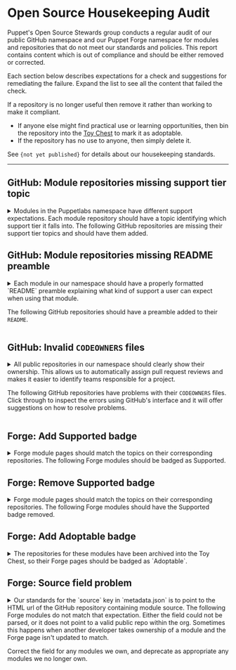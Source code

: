 # Open Source Housekeeping Audit

Puppet's Open Source Stewards group conducts a regular audit of our public GitHub
namespace and our Puppet Forge namespace for modules and repositories that do not
meet our standards and policies. This report contains content which is out of
compliance and should be either removed or corrected.

Each section below describes expectations for a check and suggestions for remediating
the failure. Expand the list to see all the content that failed the check.

If a repository is no longer useful then remove it rather than working to make it
compliant.

* If anyone else might find practical use or learning opportunities, then bin
  the repository into the [Toy Chest](http://github.com/puppetlabs-toy-chest/)
  to mark it as adoptable.
* If the repository has no use to anyone, then simply delete it.

See `{not yet published}` for details about our housekeeping standards.

----





## GitHub: Module repositories missing support tier topic

<details>
<summary>
Modules in the Puppetlabs namespace have different support expectations. Each module
repository should have a topic identifying which support tier it falls into. The
following GitHub repositories are missing their support tier topics and should
have them added.
</summary>


* [puppetlabs/puppetlabs-sshkeys](https://github.com/puppetlabs/puppetlabs-sshkeys)

* [puppetlabs/netdev_stdlib](https://github.com/puppetlabs/netdev_stdlib)

* [puppetlabs/puppetlabs-vsphere](https://github.com/puppetlabs/puppetlabs-vsphere)

* [puppetlabs/ps-sox](https://github.com/puppetlabs/ps-sox)

* [puppetlabs/puppetlabs-ibm_installation_manager](https://github.com/puppetlabs/puppetlabs-ibm_installation_manager)

* [puppetlabs/puppetlabs-tagmail](https://github.com/puppetlabs/puppetlabs-tagmail)

* [puppetlabs/pltraining-userprefs](https://github.com/puppetlabs/pltraining-userprefs)

* [puppetlabs/pltraining-bootstrap](https://github.com/puppetlabs/pltraining-bootstrap)

* [puppetlabs/pltraining-localrepo](https://github.com/puppetlabs/pltraining-localrepo)

* [puppetlabs/pltraining-learning](https://github.com/puppetlabs/pltraining-learning)

* [puppetlabs/puppetlabs-websphere_application_server](https://github.com/puppetlabs/puppetlabs-websphere_application_server)

* [puppetlabs/pltraining-dockeragent](https://github.com/puppetlabs/pltraining-dockeragent)

* [puppetlabs/puppetlabs-wordpress_app](https://github.com/puppetlabs/puppetlabs-wordpress_app)

* [puppetlabs/puppetlabs-app_modeling](https://github.com/puppetlabs/puppetlabs-app_modeling)

* [puppetlabs/puppetlabs-cloudshop](https://github.com/puppetlabs/puppetlabs-cloudshop)

* [puppetlabs/puppetlabs-helm](https://github.com/puppetlabs/puppetlabs-helm)

* [puppetlabs/cisco-network-puppet-module](https://github.com/puppetlabs/cisco-network-puppet-module)

* [puppetlabs/puppetlabs-bootstrap](https://github.com/puppetlabs/puppetlabs-bootstrap)

* [puppetlabs/puppetlabs-windows_puppet_certificates](https://github.com/puppetlabs/puppetlabs-windows_puppet_certificates)

* [puppetlabs/puppetlabs-rook](https://github.com/puppetlabs/puppetlabs-rook)

* [puppetlabs/cisco_ios](https://github.com/puppetlabs/cisco_ios)

* [puppetlabs/vmware-vcenter](https://github.com/puppetlabs/vmware-vcenter)

* [puppetlabs/puppetlabs-mailalias_core](https://github.com/puppetlabs/puppetlabs-mailalias_core)

* [puppetlabs/encrypted_backup](https://github.com/puppetlabs/encrypted_backup)

* [puppetlabs/prtg_push](https://github.com/puppetlabs/prtg_push)

* [puppetlabs/puppetlabs-maillist_core](https://github.com/puppetlabs/puppetlabs-maillist_core)

* [puppetlabs/puppetlabs-azure_arm](https://github.com/puppetlabs/puppetlabs-azure_arm)

* [puppetlabs/puppetlabs-bolt_proxy](https://github.com/puppetlabs/puppetlabs-bolt_proxy)

* [puppetlabs/pe_support_kb_task_templates](https://github.com/puppetlabs/pe_support_kb_task_templates)

* [puppetlabs/puppetlabs-nagios_core](https://github.com/puppetlabs/puppetlabs-nagios_core)

* [puppetlabs/puppet-vra_puppet_plugin_prep](https://github.com/puppetlabs/puppet-vra_puppet_plugin_prep)

* [puppetlabs/puppetlabs-panos](https://github.com/puppetlabs/puppetlabs-panos)

* [puppetlabs/puppetlabs-k5login_core](https://github.com/puppetlabs/puppetlabs-k5login_core)

* [puppetlabs/puppetlabs-cd4pe_tests](https://github.com/puppetlabs/puppetlabs-cd4pe_tests)

* [puppetlabs/puppetlabs-amazon_aws](https://github.com/puppetlabs/puppetlabs-amazon_aws)

* [puppetlabs/pe_tech_check](https://github.com/puppetlabs/pe_tech_check)

* [puppetlabs/puppetlabs-qe](https://github.com/puppetlabs/puppetlabs-qe)

* [puppetlabs/puppetlabs-test_device](https://github.com/puppetlabs/puppetlabs-test_device)

* [puppetlabs/puppetlabs-powershell_task_helper](https://github.com/puppetlabs/puppetlabs-powershell_task_helper)

* [puppetlabs/puppetlabs-hue](https://github.com/puppetlabs/puppetlabs-hue)

* [puppetlabs/puppet_ciamohe](https://github.com/puppetlabs/puppet_ciamohe)

* [puppetlabs/puppet-macdefaults](https://github.com/puppetlabs/puppet-macdefaults)

* [puppetlabs/puppetlabs-cd4pe_deployments](https://github.com/puppetlabs/puppetlabs-cd4pe_deployments)

* [puppetlabs/puppetlabs-ruby_plugin_helper](https://github.com/puppetlabs/puppetlabs-ruby_plugin_helper)

* [puppetlabs/puppetlabs-lidar](https://github.com/puppetlabs/puppetlabs-lidar)

* [puppetlabs/puppetlabs-pecdm](https://github.com/puppetlabs/puppetlabs-pecdm)

* [puppetlabs/preupgrade_check](https://github.com/puppetlabs/preupgrade_check)

* [puppetlabs/puppetlabs-minimum_version](https://github.com/puppetlabs/puppetlabs-minimum_version)

* [puppetlabs/puppetlabs-env_plugin](https://github.com/puppetlabs/puppetlabs-env_plugin)

* [puppetlabs/servicenow_tasks](https://github.com/puppetlabs/servicenow_tasks)

* [puppetlabs/puppetlabs-servicenow_cmdb_integration](https://github.com/puppetlabs/puppetlabs-servicenow_cmdb_integration)

* [puppetlabs/winrm_security](https://github.com/puppetlabs/winrm_security)

* [puppetlabs/pe_tune](https://github.com/puppetlabs/pe_tune)

* [puppetlabs/puppetlabs-pe_quick_data](https://github.com/puppetlabs/puppetlabs-pe_quick_data)

* [puppetlabs/se_secteam_cis](https://github.com/puppetlabs/se_secteam_cis)

* [puppetlabs/se_appteam_basichttp](https://github.com/puppetlabs/se_appteam_basichttp)

* [puppetlabs/puppetlabs-servicenow_reporting_integration](https://github.com/puppetlabs/puppetlabs-servicenow_reporting_integration)

* [puppetlabs/puppetlabs-servicenow_change_requests](https://github.com/puppetlabs/puppetlabs-servicenow_change_requests)

* [puppetlabs/pltraining-apache](https://github.com/puppetlabs/pltraining-apache)

* [puppetlabs/puppetlabs-http_request](https://github.com/puppetlabs/puppetlabs-http_request)

* [puppetlabs/dellemc-powerstore](https://github.com/puppetlabs/dellemc-powerstore)

* [puppetlabs/puppetlabs-relay](https://github.com/puppetlabs/puppetlabs-relay)

* [puppetlabs/RSAN](https://github.com/puppetlabs/RSAN)

* [puppetlabs/puppetlabs-change_window](https://github.com/puppetlabs/puppetlabs-change_window)

* [puppetlabs/opv](https://github.com/puppetlabs/opv)

* [puppetlabs/puppetlabs-sccm](https://github.com/puppetlabs/puppetlabs-sccm)

* [puppetlabs/fortinet_facts](https://github.com/puppetlabs/fortinet_facts)

* [puppetlabs/puppetlabs-hdp](https://github.com/puppetlabs/puppetlabs-hdp)

* [puppetlabs/puppetlabs-pam_firewall](https://github.com/puppetlabs/puppetlabs-pam_firewall)

* [puppetlabs/se_appteam_webserver](https://github.com/puppetlabs/se_appteam_webserver)

* [puppetlabs/puppetlabs-pam_tools](https://github.com/puppetlabs/puppetlabs-pam_tools)

* [puppetlabs/influxdb](https://github.com/puppetlabs/influxdb)

* [puppetlabs/log4jscanner](https://github.com/puppetlabs/log4jscanner)

* [puppetlabs/puppetlabs-data-entitlement](https://github.com/puppetlabs/puppetlabs-data-entitlement)

* [puppetlabs/bolt_aws_kms](https://github.com/puppetlabs/bolt_aws_kms)

* [puppetlabs/puppet_operational_dashboards](https://github.com/puppetlabs/puppet_operational_dashboards)

* [puppetlabs/puppet-jenkins](https://github.com/puppetlabs/puppet-jenkins)

</details>




## GitHub: Module repositories missing README preamble

<details>
<summary>
Each module in our namespace  should have a properly formatted `README` preamble
explaining what kind of support a user can expect when using that module.

The following GitHub repositories should have a preamble added to their `README`.
</summary>


* [puppetlabs/puppetlabs-sshkeys](https://github.com/puppetlabs/puppetlabs-sshkeys)

* [puppetlabs/puppetlabs-rsync](https://github.com/puppetlabs/puppetlabs-rsync)

* [puppetlabs/puppetlabs-xinetd](https://github.com/puppetlabs/puppetlabs-xinetd)

* [puppetlabs/puppetlabs-puppetdb](https://github.com/puppetlabs/puppetlabs-puppetdb)

* [puppetlabs/netdev_stdlib](https://github.com/puppetlabs/netdev_stdlib)

* [puppetlabs/puppetlabs-awsdemo_profiles](https://github.com/puppetlabs/puppetlabs-awsdemo_profiles)

* [puppetlabs/puppetlabs-hocon](https://github.com/puppetlabs/puppetlabs-hocon)

* [puppetlabs/puppetlabs-transition](https://github.com/puppetlabs/puppetlabs-transition)

* [puppetlabs/ps-sox](https://github.com/puppetlabs/ps-sox)

* [puppetlabs/pltraining-userprefs](https://github.com/puppetlabs/pltraining-userprefs)

* [puppetlabs/pltraining-bootstrap](https://github.com/puppetlabs/pltraining-bootstrap)

* [puppetlabs/pltraining-localrepo](https://github.com/puppetlabs/pltraining-localrepo)

* [puppetlabs/pltraining-learning](https://github.com/puppetlabs/pltraining-learning)

* [puppetlabs/pltraining-dockeragent](https://github.com/puppetlabs/pltraining-dockeragent)

* [puppetlabs/puppetlabs-wordpress_app](https://github.com/puppetlabs/puppetlabs-wordpress_app)

* [puppetlabs/puppetlabs-app_modeling](https://github.com/puppetlabs/puppetlabs-app_modeling)

* [puppetlabs/puppetlabs-rgbank](https://github.com/puppetlabs/puppetlabs-rgbank)

* [puppetlabs/puppetlabs-cloudshop](https://github.com/puppetlabs/puppetlabs-cloudshop)

* [puppetlabs/puppetlabs-puppetdb_gc](https://github.com/puppetlabs/puppetlabs-puppetdb_gc)

* [puppetlabs/puppetlabs-grafanadash](https://github.com/puppetlabs/puppetlabs-grafanadash)

* [puppetlabs/cisco-network-puppet-module](https://github.com/puppetlabs/cisco-network-puppet-module)

* [puppetlabs/puppetlabs-windows_puppet_certificates](https://github.com/puppetlabs/puppetlabs-windows_puppet_certificates)

* [puppetlabs/vmware-vcenter](https://github.com/puppetlabs/vmware-vcenter)

* [puppetlabs/puppetlabs-resource_api](https://github.com/puppetlabs/puppetlabs-resource_api)

* [puppetlabs/puppetlabs-mailalias_core](https://github.com/puppetlabs/puppetlabs-mailalias_core)

* [puppetlabs/prtg_push](https://github.com/puppetlabs/prtg_push)

* [puppetlabs/puppetlabs-maillist_core](https://github.com/puppetlabs/puppetlabs-maillist_core)

* [puppetlabs/puppetlabs-azure_arm](https://github.com/puppetlabs/puppetlabs-azure_arm)

* [puppetlabs/puppetlabs-bolt_proxy](https://github.com/puppetlabs/puppetlabs-bolt_proxy)

* [puppetlabs/pe_support_kb_task_templates](https://github.com/puppetlabs/pe_support_kb_task_templates)

* [puppetlabs/puppetlabs-nagios_core](https://github.com/puppetlabs/puppetlabs-nagios_core)

* [puppetlabs/puppet-vra_puppet_plugin_prep](https://github.com/puppetlabs/puppet-vra_puppet_plugin_prep)

* [puppetlabs/puppetlabs-k5login_core](https://github.com/puppetlabs/puppetlabs-k5login_core)

* [puppetlabs/puppetlabs-cd4pe_tests](https://github.com/puppetlabs/puppetlabs-cd4pe_tests)

* [puppetlabs/puppetlabs-amazon_aws](https://github.com/puppetlabs/puppetlabs-amazon_aws)

* [puppetlabs/pe_tech_check](https://github.com/puppetlabs/pe_tech_check)

* [puppetlabs/puppetlabs-qe](https://github.com/puppetlabs/puppetlabs-qe)

* [puppetlabs/puppetlabs-test_device](https://github.com/puppetlabs/puppetlabs-test_device)

* [puppetlabs/puppetlabs-powershell_task_helper](https://github.com/puppetlabs/puppetlabs-powershell_task_helper)

* [puppetlabs/puppetlabs-hue](https://github.com/puppetlabs/puppetlabs-hue)

* [puppetlabs/puppet_ciamohe](https://github.com/puppetlabs/puppet_ciamohe)

* [puppetlabs/puppet-macdefaults](https://github.com/puppetlabs/puppet-macdefaults)

* [puppetlabs/puppetlabs-cd4pe_deployments](https://github.com/puppetlabs/puppetlabs-cd4pe_deployments)

* [puppetlabs/puppetlabs-ruby_plugin_helper](https://github.com/puppetlabs/puppetlabs-ruby_plugin_helper)

* [puppetlabs/puppetlabs-lidar](https://github.com/puppetlabs/puppetlabs-lidar)

* [puppetlabs/puppetlabs-pecdm](https://github.com/puppetlabs/puppetlabs-pecdm)

* [puppetlabs/preupgrade_check](https://github.com/puppetlabs/preupgrade_check)

* [puppetlabs/puppetlabs-minimum_version](https://github.com/puppetlabs/puppetlabs-minimum_version)

* [puppetlabs/puppetlabs-env_plugin](https://github.com/puppetlabs/puppetlabs-env_plugin)

* [puppetlabs/servicenow_tasks](https://github.com/puppetlabs/servicenow_tasks)

* [puppetlabs/puppetlabs-servicenow_cmdb_integration](https://github.com/puppetlabs/puppetlabs-servicenow_cmdb_integration)

* [puppetlabs/winrm_security](https://github.com/puppetlabs/winrm_security)

* [puppetlabs/pe_tune](https://github.com/puppetlabs/pe_tune)

* [puppetlabs/puppetlabs-pe_quick_data](https://github.com/puppetlabs/puppetlabs-pe_quick_data)

* [puppetlabs/se_secteam_cis](https://github.com/puppetlabs/se_secteam_cis)

* [puppetlabs/se_appteam_basichttp](https://github.com/puppetlabs/se_appteam_basichttp)

* [puppetlabs/puppetlabs-servicenow_reporting_integration](https://github.com/puppetlabs/puppetlabs-servicenow_reporting_integration)

* [puppetlabs/puppetlabs-servicenow_change_requests](https://github.com/puppetlabs/puppetlabs-servicenow_change_requests)

* [puppetlabs/puppetlabs-patching_as_code](https://github.com/puppetlabs/puppetlabs-patching_as_code)

* [puppetlabs/pltraining-apache](https://github.com/puppetlabs/pltraining-apache)

* [puppetlabs/puppetlabs-http_request](https://github.com/puppetlabs/puppetlabs-http_request)

* [puppetlabs/dellemc-powerstore](https://github.com/puppetlabs/dellemc-powerstore)

* [puppetlabs/puppetlabs-relay](https://github.com/puppetlabs/puppetlabs-relay)

* [puppetlabs/RSAN](https://github.com/puppetlabs/RSAN)

* [puppetlabs/puppetlabs-change_window](https://github.com/puppetlabs/puppetlabs-change_window)

* [puppetlabs/opv](https://github.com/puppetlabs/opv)

* [puppetlabs/puppetlabs-sccm](https://github.com/puppetlabs/puppetlabs-sccm)

* [puppetlabs/fortinet_facts](https://github.com/puppetlabs/fortinet_facts)

* [puppetlabs/puppetlabs-hdp](https://github.com/puppetlabs/puppetlabs-hdp)

* [puppetlabs/puppetlabs-pam_firewall](https://github.com/puppetlabs/puppetlabs-pam_firewall)

* [puppetlabs/se_appteam_webserver](https://github.com/puppetlabs/se_appteam_webserver)

* [puppetlabs/puppetlabs-pam_tools](https://github.com/puppetlabs/puppetlabs-pam_tools)

* [puppetlabs/influxdb](https://github.com/puppetlabs/influxdb)

* [puppetlabs/puppetlabs-data-entitlement](https://github.com/puppetlabs/puppetlabs-data-entitlement)

* [puppetlabs/bolt_aws_kms](https://github.com/puppetlabs/bolt_aws_kms)

* [puppetlabs/puppet_operational_dashboards](https://github.com/puppetlabs/puppet_operational_dashboards)

* [puppetlabs/puppet-jenkins](https://github.com/puppetlabs/puppet-jenkins)

* [puppetlabs/kmo-501-nginx](https://github.com/puppetlabs/kmo-501-nginx)

</details>




## GitHub: Invalid `CODEOWNERS` files

<details>
<summary>
All public repositories in our namespace should clearly show their ownership.
This allows us to automatically assign pull request reviews and makes it easier
to identify teams responsible for a project.

The following GitHub repositories have problems with their `CODEOWNERS` files. Click
through to inspect the errors using GitHub's interface and it will offer suggestions
on how to resolve problems.
</summary>


* [puppetlabs-puppet](https://github.com/puppetlabs/puppet/blob/-/CODEOWNERS)

* [puppetlabs-puppetlabs-rsync](https://github.com/puppetlabs/puppetlabs-rsync/blob/-/CODEOWNERS)

* [puppetlabs-showoff](https://github.com/puppetlabs/showoff/blob/-/CODEOWNERS)

* [puppetlabs-puppet-rfc](https://github.com/puppetlabs/puppet-rfc/blob/-/CODEOWNERS)

* [puppetlabs-netdev_stdlib](https://github.com/puppetlabs/netdev_stdlib/blob/-/CODEOWNERS)

* [puppetlabs-gatling-puppet-load-test](https://github.com/puppetlabs/gatling-puppet-load-test/blob/-/CODEOWNERS)

* [puppetlabs-semantic_puppet](https://github.com/puppetlabs/semantic_puppet/blob/-/CODEOWNERS)

* [puppetlabs-puppet-specifications](https://github.com/puppetlabs/puppet-specifications/blob/-/CODEOWNERS)

* [puppetlabs-icfp-2014](https://github.com/puppetlabs/icfp-2014/blob/-/CODEOWNERS)

* [puppetlabs-clj-schema-tools](https://github.com/puppetlabs/clj-schema-tools/blob/-/CODEOWNERS)

* [puppetlabs-clamps](https://github.com/puppetlabs/clamps/blob/-/CODEOWNERS)

* [puppetlabs-net_http_unix](https://github.com/puppetlabs/net_http_unix/blob/-/CODEOWNERS)

* [puppetlabs-puppetfactory](https://github.com/puppetlabs/puppetfactory/blob/-/CODEOWNERS)

* [puppetlabs-pltraining-userprefs](https://github.com/puppetlabs/pltraining-userprefs/blob/-/CODEOWNERS)

* [puppetlabs-pltraining-bootstrap](https://github.com/puppetlabs/pltraining-bootstrap/blob/-/CODEOWNERS)

* [puppetlabs-pltraining-localrepo](https://github.com/puppetlabs/pltraining-localrepo/blob/-/CODEOWNERS)

* [puppetlabs-pltraining-learning](https://github.com/puppetlabs/pltraining-learning/blob/-/CODEOWNERS)

* [puppetlabs-pltraining-rbac](https://github.com/puppetlabs/pltraining-rbac/blob/-/CODEOWNERS)

* [puppetlabs-master_manipulator](https://github.com/puppetlabs/master_manipulator/blob/-/CODEOWNERS)

* [puppetlabs-pltraining-dirtree](https://github.com/puppetlabs/pltraining-dirtree/blob/-/CODEOWNERS)

* [puppetlabs-cpp-hocon](https://github.com/puppetlabs/cpp-hocon/blob/-/CODEOWNERS)

* [puppetlabs-quest](https://github.com/puppetlabs/quest/blob/-/CODEOWNERS)

* [puppetlabs-pltraining-dockeragent](https://github.com/puppetlabs/pltraining-dockeragent/blob/-/CODEOWNERS)

* [puppetlabs-learndot_api](https://github.com/puppetlabs/learndot_api/blob/-/CODEOWNERS)

* [puppetlabs-puppetdb-cli](https://github.com/puppetlabs/puppetdb-cli/blob/-/CODEOWNERS)

* [puppetlabs-puppet-quest-guide](https://github.com/puppetlabs/puppet-quest-guide/blob/-/CODEOWNERS)

* [puppetlabs-lein-release-4digit-version](https://github.com/puppetlabs/lein-release-4digit-version/blob/-/CODEOWNERS)

* [puppetlabs-puppet-validator](https://github.com/puppetlabs/puppet-validator/blob/-/CODEOWNERS)

* [puppetlabs-hierademo](https://github.com/puppetlabs/hierademo/blob/-/CODEOWNERS)

* [puppetlabs-beaker-pe](https://github.com/puppetlabs/beaker-pe/blob/-/CODEOWNERS)

* [puppetlabs-prosvc-preview_report](https://github.com/puppetlabs/prosvc-preview_report/blob/-/CODEOWNERS)

* [puppetlabs-orchestrator_client-ruby](https://github.com/puppetlabs/orchestrator_client-ruby/blob/-/CODEOWNERS)

* [puppetlabs-pl-build-tools-vanagon](https://github.com/puppetlabs/pl-build-tools-vanagon/blob/-/CODEOWNERS)

* [puppetlabs-pltraining-pasture](https://github.com/puppetlabs/pltraining-pasture/blob/-/CODEOWNERS)

* [puppetlabs-puppet-vscode](https://github.com/puppetlabs/puppet-vscode/blob/-/CODEOWNERS)

* [puppetlabs-best-practices](https://github.com/puppetlabs/best-practices/blob/-/CODEOWNERS)

* [puppetlabs-ultipro-soap-python](https://github.com/puppetlabs/ultipro-soap-python/blob/-/CODEOWNERS)

* [puppetlabs-aws_resource_reaper](https://github.com/puppetlabs/aws_resource_reaper/blob/-/CODEOWNERS)

* [puppetlabs-beaker-vmpooler](https://github.com/puppetlabs/beaker-vmpooler/blob/-/CODEOWNERS)

* [puppetlabs-puppet-agent-bootstrap](https://github.com/puppetlabs/puppet-agent-bootstrap/blob/-/CODEOWNERS)

* [puppetlabs-puppet-lint-i18n](https://github.com/puppetlabs/puppet-lint-i18n/blob/-/CODEOWNERS)

* [puppetlabs-puppet-classroom-manager](https://github.com/puppetlabs/puppet-classroom-manager/blob/-/CODEOWNERS)

* [puppetlabs-rubocop-i18n](https://github.com/puppetlabs/rubocop-i18n/blob/-/CODEOWNERS)

* [puppetlabs-nssm](https://github.com/puppetlabs/nssm/blob/-/CODEOWNERS)

* [puppetlabs-puppet-runtime](https://github.com/puppetlabs/puppet-runtime/blob/-/CODEOWNERS)

* [puppetlabs-puppet-bigquery](https://github.com/puppetlabs/puppet-bigquery/blob/-/CODEOWNERS)

* [puppetlabs-kream](https://github.com/puppetlabs/kream/blob/-/CODEOWNERS)

* [puppetlabs-task-modules](https://github.com/puppetlabs/task-modules/blob/-/CODEOWNERS)

* [puppetlabs-slackin](https://github.com/puppetlabs/slackin/blob/-/CODEOWNERS)

* [puppetlabs-puppet-chocolatey-packages](https://github.com/puppetlabs/puppet-chocolatey-packages/blob/-/CODEOWNERS)

* [puppetlabs-puppetlabs-resource_api](https://github.com/puppetlabs/puppetlabs-resource_api/blob/-/CODEOWNERS)

* [puppetlabs-puppet-editor-syntax](https://github.com/puppetlabs/puppet-editor-syntax/blob/-/CODEOWNERS)

* [puppetlabs-gem_of](https://github.com/puppetlabs/gem_of/blob/-/CODEOWNERS)

* [puppetlabs-infracore-ami](https://github.com/puppetlabs/infracore-ami/blob/-/CODEOWNERS)

* [puppetlabs-puppet-editor-services](https://github.com/puppetlabs/puppet-editor-services/blob/-/CODEOWNERS)

* [puppetlabs-ref_arch_setup](https://github.com/puppetlabs/ref_arch_setup/blob/-/CODEOWNERS)

* [puppetlabs-encrypted_backup](https://github.com/puppetlabs/encrypted_backup/blob/-/CODEOWNERS)

* [puppetlabs-prtg_push](https://github.com/puppetlabs/prtg_push/blob/-/CODEOWNERS)

* [puppetlabs-cvelist](https://github.com/puppetlabs/cvelist/blob/-/CODEOWNERS)

* [puppetlabs-kreamlet](https://github.com/puppetlabs/kreamlet/blob/-/CODEOWNERS)

* [puppetlabs-homebrew-puppet](https://github.com/puppetlabs/homebrew-puppet/blob/-/CODEOWNERS)

* [puppetlabs-puppet_metrics_dashboard](https://github.com/puppetlabs/puppet_metrics_dashboard/blob/-/CODEOWNERS)

* [puppetlabs-puppet-community-mvp](https://github.com/puppetlabs/puppet-community-mvp/blob/-/CODEOWNERS)

* [puppetlabs-courseware-lms-gswp-cr](https://github.com/puppetlabs/courseware-lms-gswp-cr/blob/-/CODEOWNERS)

* [puppetlabs-contributor-summit-project](https://github.com/puppetlabs/contributor-summit-project/blob/-/CODEOWNERS)

* [puppetlabs-pe_tech_check](https://github.com/puppetlabs/pe_tech_check/blob/-/CODEOWNERS)

* [puppetlabs-puppet-community-rangefinder](https://github.com/puppetlabs/puppet-community-rangefinder/blob/-/CODEOWNERS)

* [puppetlabs-puppetlabs-test_device](https://github.com/puppetlabs/puppetlabs-test_device/blob/-/CODEOWNERS)

* [puppetlabs-puppet-community-rangefinder-webhook](https://github.com/puppetlabs/puppet-community-rangefinder-webhook/blob/-/CODEOWNERS)

* [puppetlabs-tig-demo](https://github.com/puppetlabs/tig-demo/blob/-/CODEOWNERS)

* [puppetlabs-beerboard](https://github.com/puppetlabs/beerboard/blob/-/CODEOWNERS)

* [puppetlabs-puppet-release_manager](https://github.com/puppetlabs/puppet-release_manager/blob/-/CODEOWNERS)

* [puppetlabs-bolt-project](https://github.com/puppetlabs/bolt-project/blob/-/CODEOWNERS)

* [puppetlabs-puppetlabs-hue](https://github.com/puppetlabs/puppetlabs-hue/blob/-/CODEOWNERS)

* [puppetlabs-posh-bolt](https://github.com/puppetlabs/posh-bolt/blob/-/CODEOWNERS)

* [puppetlabs-facter-ng](https://github.com/puppetlabs/facter-ng/blob/-/CODEOWNERS)

* [puppetlabs-puppetserver-helm-chart](https://github.com/puppetlabs/puppetserver-helm-chart/blob/-/CODEOWNERS)

* [puppetlabs-beaker-gke](https://github.com/puppetlabs/beaker-gke/blob/-/CODEOWNERS)

* [puppetlabs-puppetlabs-ruby_plugin_helper](https://github.com/puppetlabs/puppetlabs-ruby_plugin_helper/blob/-/CODEOWNERS)

* [puppetlabs-pmc_miller](https://github.com/puppetlabs/pmc_miller/blob/-/CODEOWNERS)

* [puppetlabs-puppetlabs-minimum_version](https://github.com/puppetlabs/puppetlabs-minimum_version/blob/-/CODEOWNERS)

* [puppetlabs-puppetlabs-env_plugin](https://github.com/puppetlabs/puppetlabs-env_plugin/blob/-/CODEOWNERS)

* [puppetlabs-go-pe-client](https://github.com/puppetlabs/go-pe-client/blob/-/CODEOWNERS)

* [puppetlabs-winrm_security](https://github.com/puppetlabs/winrm_security/blob/-/CODEOWNERS)

* [puppetlabs-litmus](https://github.com/puppetlabs/litmus/blob/-/CODEOWNERS)

* [puppetlabs-se_control_2020](https://github.com/puppetlabs/se_control_2020/blob/-/CODEOWNERS)

* [puppetlabs-puppetlabs-servicenow_change_requests](https://github.com/puppetlabs/puppetlabs-servicenow_change_requests/blob/-/CODEOWNERS)

* [puppetlabs-scavenger-hunt-instructions](https://github.com/puppetlabs/scavenger-hunt-instructions/blob/-/CODEOWNERS)

* [puppetlabs-education-control-repo](https://github.com/puppetlabs/education-control-repo/blob/-/CODEOWNERS)

* [puppetlabs-bolt-examples](https://github.com/puppetlabs/bolt-examples/blob/-/CODEOWNERS)

* [puppetlabs-pltraining-apache](https://github.com/puppetlabs/pltraining-apache/blob/-/CODEOWNERS)

* [puppetlabs-courseware-lms-lab-downloads](https://github.com/puppetlabs/courseware-lms-lab-downloads/blob/-/CODEOWNERS)

* [puppetlabs-oauth2-proxy](https://github.com/puppetlabs/oauth2-proxy/blob/-/CODEOWNERS)

* [puppetlabs-puppetlabs-relay](https://github.com/puppetlabs/puppetlabs-relay/blob/-/CODEOWNERS)

* [puppetlabs-bolt-waypoint-plugin](https://github.com/puppetlabs/bolt-waypoint-plugin/blob/-/CODEOWNERS)

* [puppetlabs-go-libs](https://github.com/puppetlabs/go-libs/blob/-/CODEOWNERS)

* [puppetlabs-RSAN](https://github.com/puppetlabs/RSAN/blob/-/CODEOWNERS)

* [puppetlabs-pe-sdk-go](https://github.com/puppetlabs/pe-sdk-go/blob/-/CODEOWNERS)

* [puppetlabs-opv](https://github.com/puppetlabs/opv/blob/-/CODEOWNERS)

* [puppetlabs-knative-sandbox-net-istio](https://github.com/puppetlabs/knative-sandbox-net-istio/blob/-/CODEOWNERS)

* [puppetlabs-knative-sandbox-net-contour](https://github.com/puppetlabs/knative-sandbox-net-contour/blob/-/CODEOWNERS)

* [puppetlabs-puppetlabs-sccm](https://github.com/puppetlabs/puppetlabs-sccm/blob/-/CODEOWNERS)

* [puppetlabs-hashicorp-vault](https://github.com/puppetlabs/hashicorp-vault/blob/-/CODEOWNERS)

* [puppetlabs-aws-hol-repo](https://github.com/puppetlabs/aws-hol-repo/blob/-/CODEOWNERS)

* [puppetlabs-puppetlabs-hdp](https://github.com/puppetlabs/puppetlabs-hdp/blob/-/CODEOWNERS)

* [puppetlabs-install-puppet](https://github.com/puppetlabs/install-puppet/blob/-/CODEOWNERS)

* [puppetlabs-learn-to-be-a-puppet-engineer](https://github.com/puppetlabs/learn-to-be-a-puppet-engineer/blob/-/CODEOWNERS)

* [puppetlabs-openapi-generator](https://github.com/puppetlabs/openapi-generator/blob/-/CODEOWNERS)

* [puppetlabs-prm-test-tool-01](https://github.com/puppetlabs/prm-test-tool-01/blob/-/CODEOWNERS)

* [puppetlabs-prm-test-tool-02](https://github.com/puppetlabs/prm-test-tool-02/blob/-/CODEOWNERS)

* [puppetlabs-kmo-4-6-meta-repo](https://github.com/puppetlabs/kmo-4-6-meta-repo/blob/-/CODEOWNERS)

* [puppetlabs-terraform-provider-auth0](https://github.com/puppetlabs/terraform-provider-auth0/blob/-/CODEOWNERS)

* [puppetlabs-go-auth0](https://github.com/puppetlabs/go-auth0/blob/-/CODEOWNERS)

* [puppetlabs-setup-step-cli](https://github.com/puppetlabs/setup-step-cli/blob/-/CODEOWNERS)

* [puppetlabs-kubernetes-plugin](https://github.com/puppetlabs/kubernetes-plugin/blob/-/CODEOWNERS)

* [puppetlabs-pds-integration-control-repo](https://github.com/puppetlabs/pds-integration-control-repo/blob/-/CODEOWNERS)

</details>




## Forge: Add Supported badge

<details>
<summary>
Forge module pages should match the topics on their corresponding repositories.
The following Forge modules should be badged as Supported.
</summary>


* [puppetlabs-exec](https://forge.puppet.com/puppetlabs/exec)

* [puppetlabs-yaml](https://forge.puppet.com/puppetlabs/yaml)

* [puppetlabs-bolt_shim](https://forge.puppet.com/puppetlabs/bolt_shim)

* [puppetlabs-azure_inventory](https://forge.puppet.com/puppetlabs/azure_inventory)

* [puppetlabs-aws_inventory](https://forge.puppet.com/puppetlabs/aws_inventory)

* [puppetlabs-terraform](https://forge.puppet.com/puppetlabs/terraform)

* [puppetlabs-vault](https://forge.puppet.com/puppetlabs/vault)

* [puppetlabs-gcloud_inventory](https://forge.puppet.com/puppetlabs/gcloud_inventory)

* [puppetlabs-pkcs7](https://forge.puppet.com/puppetlabs/pkcs7)

* [puppetlabs-apply_helpers](https://forge.puppet.com/puppetlabs/apply_helpers)

* [puppetlabs-secure_env_vars](https://forge.puppet.com/puppetlabs/secure_env_vars)

</details>




## Forge: Remove Supported badge

<details>
<summary>
Forge module pages should match the topics on their corresponding repositories.
The following Forge modules should have the Supported badge removed.
</summary>


* [puppetlabs-influxdb](https://forge.puppet.com/puppetlabs/influxdb)

* [puppetlabs-puppet_operational_dashboards](https://forge.puppet.com/puppetlabs/puppet_operational_dashboards)

</details>




## Forge: Add Adoptable badge
<details>
<summary>
The repositories for these modules have been archived into the Toy Chest, so their
Forge pages should be badged as `Adoptable`.
</summary>


* [puppetlabs-puppetserver_gem](https://forge.puppet.com/puppetlabs/puppetserver_gem)

* [puppetlabs-git](https://forge.puppet.com/puppetlabs/git)

* [puppetlabs-tftp](https://forge.puppet.com/puppetlabs/tftp)

* [puppetlabs-dism](https://forge.puppet.com/puppetlabs/dism)

* [puppetlabs-mount_providers](https://forge.puppet.com/puppetlabs/mount_providers)

* [puppetlabs-activemq](https://forge.puppet.com/puppetlabs/activemq)

* [puppetlabs-aws](https://forge.puppet.com/puppetlabs/aws)

* [puppetlabs-passenger](https://forge.puppet.com/puppetlabs/passenger)

* [puppetlabs-denyhosts](https://forge.puppet.com/puppetlabs/denyhosts)

* [puppetlabs-razor](https://forge.puppet.com/puppetlabs/razor)

* [puppetlabs-sqlite](https://forge.puppet.com/puppetlabs/sqlite)

* [puppetlabs-cd4pe](https://forge.puppet.com/puppetlabs/cd4pe)

* [puppetlabs-mount_iso](https://forge.puppet.com/puppetlabs/mount_iso)

* [puppetlabs-inventory](https://forge.puppet.com/puppetlabs/inventory)

* [puppetlabs-openstack](https://forge.puppet.com/puppetlabs/openstack)

* [puppetlabs-dummy_service](https://forge.puppet.com/puppetlabs/dummy_service)

* [puppetlabs-apk](https://forge.puppet.com/puppetlabs/apk)

* [puppetlabs-stunnel](https://forge.puppet.com/puppetlabs/stunnel)

* [puppetlabs-image_build](https://forge.puppet.com/puppetlabs/image_build)

* [puppetlabs-apply](https://forge.puppet.com/puppetlabs/apply)

* [puppetlabs-netapp](https://forge.puppet.com/puppetlabs/netapp)

* [puppetlabs-pipelines](https://forge.puppet.com/puppetlabs/pipelines)

* [puppetlabs-netscaler](https://forge.puppet.com/puppetlabs/netscaler)

* [puppetlabs-logentries](https://forge.puppet.com/puppetlabs/logentries)

* [puppetlabs-node_openstack](https://forge.puppet.com/puppetlabs/node_openstack)

* [puppetlabs-win_desktop_shortcut](https://forge.puppet.com/puppetlabs/win_desktop_shortcut)

* [puppetlabs-vcenter](https://forge.puppet.com/puppetlabs/vcenter)

* [puppetlabs-rancher](https://forge.puppet.com/puppetlabs/rancher)

* [puppetlabs-package_updates](https://forge.puppet.com/puppetlabs/package_updates)

* [puppetlabs-opennebula](https://forge.puppet.com/puppetlabs/opennebula)

* [puppetlabs-policy_engine](https://forge.puppet.com/puppetlabs/policy_engine)

* [puppetlabs-docker_ucp](https://forge.puppet.com/puppetlabs/docker_ucp)

* [puppetlabs-rkt](https://forge.puppet.com/puppetlabs/rkt)

* [puppetlabs-detect_wannacry](https://forge.puppet.com/puppetlabs/detect_wannacry)

* [puppetlabs-docker_ddc](https://forge.puppet.com/puppetlabs/docker_ddc)

* [puppetlabs-pe_bulk_agent_install](https://forge.puppet.com/puppetlabs/pe_bulk_agent_install)

* [puppetlabs-azure_agent](https://forge.puppet.com/puppetlabs/azure_agent)

* [puppetlabs-pdb_3323_workaround](https://forge.puppet.com/puppetlabs/pdb_3323_workaround)

* [puppetlabs-mco_rpc](https://forge.puppet.com/puppetlabs/mco_rpc)

* [puppetlabs-lumogon](https://forge.puppet.com/puppetlabs/lumogon)

* [puppetlabs-servicenow_change_requests](https://forge.puppet.com/puppetlabs/servicenow_change_requests)

* [puppetlabs-macdslocal_core](https://forge.puppet.com/puppetlabs/macdslocal_core)

</details>




## Forge: Source field problem

<details>
<summary>
Our standards for the `source` key in `metadata.json` is to point to the HTML url
of the GitHub repository containing module source. The following Forge modules do
not match that expectation. Either the field could not be parsed, or it does not
point to a valid public repo within the org. Sometimes this happens when another
developer takes ownership of a module and the Forge page isn't updated to match.

Correct the field for any modules we own, and deprecate as appropriate any modules
we no longer own.
</summary>


* [puppetlabs-ciscopuppet](https://forge.puppet.com/puppetlabs/ciscopuppet)

* [puppetlabs-cd4pe_jobs](https://forge.puppet.com/puppetlabs/cd4pe_jobs)

* [puppetlabs-dashboard](https://forge.puppet.com/puppetlabs/dashboard)

* [puppetlabs-boundary](https://forge.puppet.com/puppetlabs/boundary)

* [puppetlabs-bacula](https://forge.puppet.com/puppetlabs/bacula)

* [puppetlabs-pe_upgrade](https://forge.puppet.com/puppetlabs/pe_upgrade)

* [puppetlabs-appdirector](https://forge.puppet.com/puppetlabs/appdirector)

* [puppetlabs-lib_puppet](https://forge.puppet.com/puppetlabs/lib_puppet)

* [puppetlabs-kwalify](https://forge.puppet.com/puppetlabs/kwalify)

* [puppetlabs-vcli_rsyslog](https://forge.puppet.com/puppetlabs/vcli_rsyslog)

* [puppetlabs-minimum_version](https://forge.puppet.com/puppetlabs/minimum_version)

* [puppetlabs-puppetdb_gc](https://forge.puppet.com/puppetlabs/puppetdb_gc)

* [puppetlabs-pe_event_forwarding](https://forge.puppet.com/puppetlabs/pe_event_forwarding)

* [puppetlabs-cem_linux](https://forge.puppet.com/puppetlabs/cem_linux)

* [puppetlabs-sccm](https://forge.puppet.com/puppetlabs/sccm)

* [puppetlabs-cem_windows](https://forge.puppet.com/puppetlabs/cem_windows)

* [puppetlabs-change_window](https://forge.puppet.com/puppetlabs/change_window)

</details>
